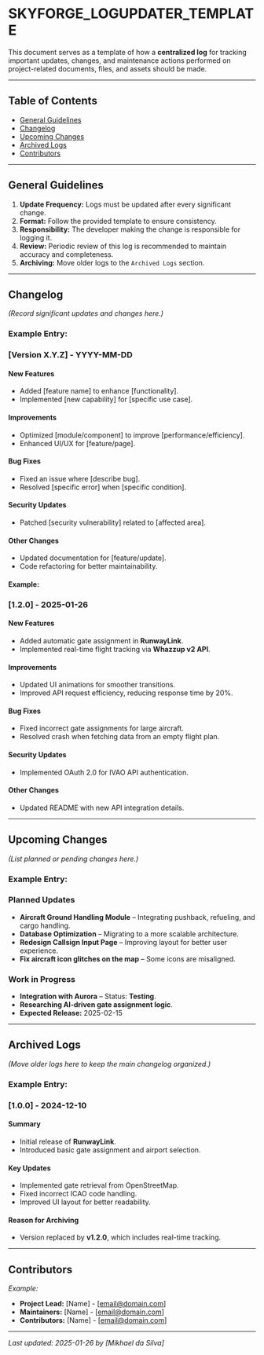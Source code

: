 # SKYFORGE_LOGUPDATER_TEMPLATE

This document serves as a template of how a **centralized log** for tracking important updates, changes, and maintenance actions performed on project-related documents, files, and assets should be made. 

---

## Table of Contents

- [General Guidelines](#general-guidelines)  
- [Changelog](#changelog)  
- [Upcoming Changes](#upcoming-changes)  
- [Archived Logs](#archived-logs)  
- [Contributors](#contributors)  

---

## General Guidelines

1. **Update Frequency:** Logs must be updated after every significant change.  
2. **Format:** Follow the provided template to ensure consistency.  
3. **Responsibility:** The developer making the change is responsible for logging it.  
4. **Review:** Periodic review of this log is recommended to maintain accuracy and completeness.  
5. **Archiving:** Move older logs to the `Archived Logs` section.  

---

## Changelog  

*(Record significant updates and changes here.)*  

### Example Entry:

### [Version X.Y.Z] - YYYY-MM-DD

#### **New Features**
- Added [feature name] to enhance [functionality].
- Implemented [new capability] for [specific use case].
  
#### **Improvements**
- Optimized [module/component] to improve [performance/efficiency].
- Enhanced UI/UX for [feature/page].
  
#### **Bug Fixes**
- Fixed an issue where [describe bug].
- Resolved [specific error] when [specific condition].
  
#### **Security Updates**
- Patched [security vulnerability] related to [affected area].
  
#### **Other Changes**
- Updated documentation for [feature/update].
- Code refactoring for better maintainability.
  
#### Example:

### [1.2.0] - 2025-01-26

#### **New Features**
- Added automatic gate assignment in **RunwayLink**.
- Implemented real-time flight tracking via **Whazzup v2 API**.
  
#### **Improvements**
- Updated UI animations for smoother transitions.
- Improved API request efficiency, reducing response time by 20%.
  
#### **Bug Fixes**
- Fixed incorrect gate assignments for large aircraft.
- Resolved crash when fetching data from an empty flight plan.
  
#### **Security Updates**
- Implemented OAuth 2.0 for IVAO API authentication.
  
#### **Other Changes**
- Updated README with new API integration details.

---

## Upcoming Changes  

*(List planned or pending changes here.)*  

### Example Entry:

### Planned Updates
-  **Aircraft Ground Handling Module** – Integrating pushback, refueling, and cargo handling.
-  **Database Optimization** – Migrating to a more scalable architecture.
-  **Redesign Callsign Input Page** – Improving layout for better user experience.
-  **Fix aircraft icon glitches on the map** – Some icons are misaligned.
  
### Work in Progress
-  **Integration with Aurora** – Status: **Testing**.
-  **Researching AI-driven gate assignment logic**.
-  **Expected Release:** 2025-02-15

---

## Archived Logs  

*(Move older logs here to keep the main changelog organized.)*  

### Example Entry:

### [1.0.0] - 2024-12-10  

#### **Summary**
- Initial release of **RunwayLink**.  
- Introduced basic gate assignment and airport selection.
  
#### **Key Updates**
-  Implemented gate retrieval from OpenStreetMap.
-  Fixed incorrect ICAO code handling.
-  Improved UI layout for better readability.
  
#### **Reason for Archiving**
- Version replaced by **v1.2.0**, which includes real-time tracking.

---

## Contributors  

*Example:*  
- **Project Lead:** [Name] - [email@domain.com]  
- **Maintainers:** [Name] - [email@domain.com]  
- **Contributors:** [Name] - [email@domain.com]  

---

_Last updated: 2025-01-26 by [Mikhael da Silva]_
